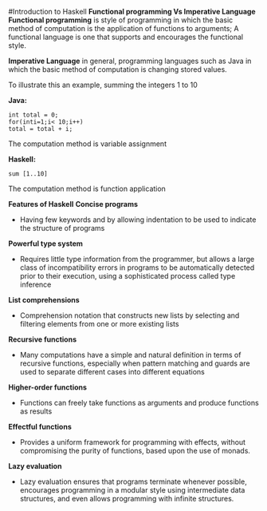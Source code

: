 #Introduction to Haskell
**Functional programming Vs Imperative Language**
**Functional programming**
is style of programming in which the basic method of computation is the application of functions to arguments; A functional language is one that supports and encourages the functional style.

**Imperative Language**
in general, programming languages such as Java in which the basic method of computation is changing stored values.

To illustrate this an example, summing the integers 1 to 10

**Java:**
```
int total = 0;
for(inti=1;i< 10;i++)
total = total + i;
```
The computation method is variable assignment

**Haskell:**
```
sum [1..10]
```
The computation method is function application

**Features of Haskell**
**Concise programs**
- Having few keywords and by allowing indentation to be used to indicate the structure of programs

**Powerful type system**
- Requires little type information from the programmer, but allows a large class of incompatibility errors in programs to be automatically detected prior to their execution, using a sophisticated process called type inference

**List comprehensions**
- Comprehension notation that constructs new lists by selecting and filtering elements from one or more existing lists

**Recursive functions**
- Many computations have a simple and natural definition in terms of recursive functions, especially when pattern matching and guards are used to separate different cases into different equations

**Higher-order functions**
- Functions can freely take functions as arguments and produce functions as results

**Effectful functions**
- Provides a uniform framework for programming with effects, without compromising the purity of functions, based upon the use of monads.

**Lazy evaluation**
- Lazy evaluation ensures that programs terminate whenever possible, encourages programming in a modular style using intermediate data structures, and even allows programming with infinite structures.
